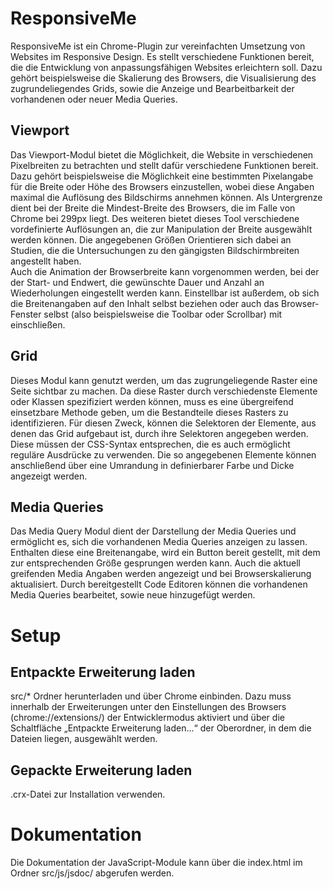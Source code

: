 # ResponsiveMe
ResponsiveMe ist ein Chrome-Plugin zur vereinfachten Umsetzung von Websites im Responsive Design.
Es stellt verschiedene Funktionen bereit, die die Entwicklung von anpassungsfähigen Websites erleichtern soll. 
Dazu gehört beispielsweise die Skalierung des Browsers, die Visualisierung des zugrundeliegendes Grids, sowie die Anzeige und Bearbeitbarkeit der vorhandenen oder neuer Media Queries.

## Viewport
Das Viewport-Modul bietet die Möglichkeit, die Website in verschiedenen Pixelbreiten zu betrachten und stellt dafür verschiedene Funktionen bereit.
Dazu gehört beispielsweise die Möglichkeit eine bestimmten Pixelangabe für die Breite oder Höhe des Browsers einzustellen, wobei diese Angaben maximal die Auflösung des Bildschirms annehmen können. Als Untergrenze dient bei der Breite die Mindest-Breite des Browsers, die im Falle von Chrome bei 299px liegt.
Des weiteren bietet dieses Tool verschiedene vordefinierte Auflösungen an, die zur Manipulation der Breite ausgewählt werden können. Die angegebenen Größen Orientieren sich dabei an Studien, die die Untersuchungen zu den gängigsten Bildschirmbreiten angestellt haben.   
Auch die Animation der Browserbreite kann vorgenommen werden, bei der der Start- und Endwert, die gewünschte Dauer und Anzahl an Wiederholungen eingestellt werden kann.
Einstellbar ist außerdem, ob sich die Breitenangaben auf den Inhalt selbst beziehen oder auch das Browser-Fenster selbst (also beispielsweise die Toolbar oder Scrollbar) mit einschließen.

## Grid
Dieses Modul kann genutzt werden, um das zugrungeliegende Raster eine Seite sichtbar zu machen. Da diese Raster durch verschiedenste Elemente oder Klassen spezifiziert werden können, muss es eine übergreifend einsetzbare Methode geben, um die Bestandteile dieses Rasters zu identifizieren. Für diesen Zweck, können die Selektoren der Elemente, aus denen das Grid aufgebaut ist, durch ihre Selektoren angegeben werden. Diese müssen der CSS-Syntax entsprechen, die es auch ermöglicht reguläre Ausdrücke zu verwenden. Die so angegebenen Elemente können anschließend über eine Umrandung in definierbarer Farbe und Dicke angezeigt werden.

## Media Queries
Das Media Query Modul dient der Darstellung der Media Queries und ermöglicht es, sich die vorhandenen Media Queries anzeigen zu lassen. Enthalten diese eine Breitenangabe, wird ein Button bereit gestellt, mit dem zur entsprechenden Größe gesprungen werden kann. Auch die aktuell greifenden Media Angaben werden angezeigt und bei Browserskalierung aktualisiert. Durch bereitgestellt Code Editoren können die vorhandenen Media Queries bearbeitet, sowie neue hinzugefügt werden.

# Setup
## Entpackte Erweiterung laden
src/* Ordner herunterladen und über Chrome einbinden. 
Dazu muss innerhalb der Erweiterungen unter den Einstellungen des Browsers (chrome://extensions/) der Entwicklermodus aktiviert und über die Schaltfläche „Entpackte Erweiterung laden...“ der Oberordner, in dem die Dateien liegen, ausgewählt werden.

## Gepackte Erweiterung laden
.crx-Datei zur Installation verwenden.

# Dokumentation
Die Dokumentation der JavaScript-Module kann über die index.html im Ordner src/js/jsdoc/ abgerufen werden.
